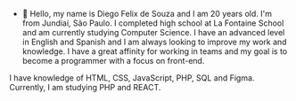 - 👋 Hello, my name is Diego Felix de Souza and I am 20 years old. I'm from Jundiaí, São Paulo. I completed high school at La Fontaine School and am currently studying Computer Science. I have an advanced level in English and Spanish and I am always looking to improve my work and knowledge. I have a great affinity for working in teams and my goal is to become a programmer with a focus on front-end.

I have knowledge of HTML, CSS, JavaScript, PHP, SQL and Figma. Currently, I am studying PHP and REACT.

